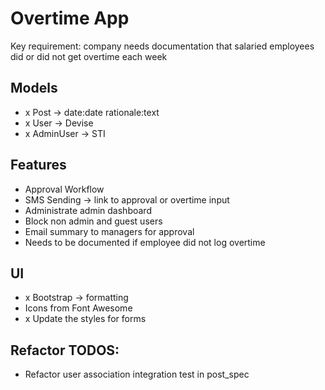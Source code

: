 # Overtime App

Key requirement: company needs documentation that salaried employees did or did not get overtime each week

## Models

- x Post -> date:date rationale:text
- x User -> Devise
- x AdminUser -> STI

## Features
- Approval Workflow
- SMS Sending -> link to approval or overtime input
- Administrate admin dashboard
- Block non admin and guest users
- Email summary to managers for approval
- Needs to be documented if employee did not log overtime

## UI
- x Bootstrap -> formatting 
- Icons from Font Awesome
- x Update the styles for forms

## Refactor TODOS:
- Refactor user association integration test in post_spec
